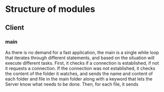 # Structure of modules

## Client
### main
As there is no demand for a fast application, the main is a single while loop that iterates through different statements,
and based on the situation will execute different tasks.
First, it checks if a connection is established, if not it requests a connection.
If the connection was not established, it checks the content of the folder it watches, and sends the name and content of each folder and file in the main folder
along with a keyword that lets the Server know what needs to be done.
Then, for each file, it sends 

